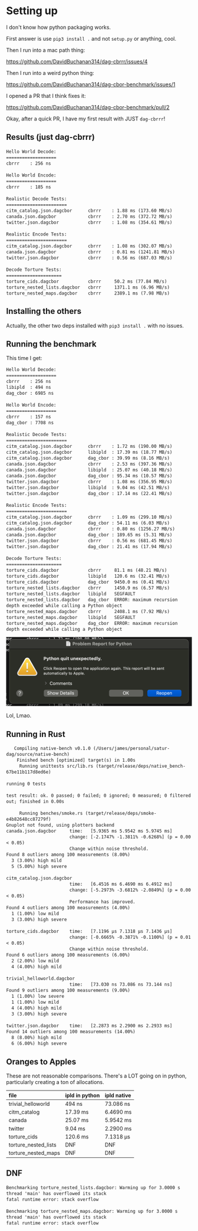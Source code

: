 # Setting up

I don't know how python packaging works.

First answer is use `pip3 install .` and not `setup.py` or anything, cool.

Then I run into a mac path thing:

https://github.com/DavidBuchanan314/dag-cbrrr/issues/4

Then I run into a weird python thing:

https://github.com/DavidBuchanan314/dag-cbor-benchmark/issues/1

I opened a PR that I think fixes it:

https://github.com/DavidBuchanan314/dag-cbor-benchmark/pull/2

Okay, after a quick PR, I have my first result with JUST `dag-cbrrr`!

## Results (just dag-cbrrr)

```
Hello World Decode:
===================
cbrrr    : 256 ns

Hello World Encode:
===================
cbrrr    : 185 ns

Realistic Decode Tests:
=======================
citm_catalog.json.dagcbor      cbrrr    : 1.88 ms (173.60 MB/s)
canada.json.dagcbor            cbrrr    : 2.70 ms (372.72 MB/s)
twitter.json.dagcbor           cbrrr    : 1.08 ms (354.61 MB/s)

Realistic Encode Tests:
=======================
citm_catalog.json.dagcbor      cbrrr    : 1.08 ms (302.07 MB/s)
canada.json.dagcbor            cbrrr    : 0.81 ms (1241.81 MB/s)
twitter.json.dagcbor           cbrrr    : 0.56 ms (687.03 MB/s)

Decode Torture Tests:
=====================
torture_cids.dagcbor           cbrrr     50.2 ms (77.84 MB/s)
torture_nested_lists.dagcbor   cbrrr     1371.1 ms (6.96 MB/s)
torture_nested_maps.dagcbor    cbrrr     2389.1 ms (7.98 MB/s)
```

## Installing the others

Actually, the other two deps installed with `pip3 install .` with no issues.

## Running the benchmark

This time I get:

```
Hello World Decode:
===================
cbrrr    : 256 ns
libipld  : 494 ns
dag_cbor : 6985 ns

Hello World Encode:
===================
cbrrr    : 157 ns
dag_cbor : 7708 ns

Realistic Decode Tests:
=======================
citm_catalog.json.dagcbor      cbrrr    : 1.72 ms (190.00 MB/s)
citm_catalog.json.dagcbor      libipld  : 17.39 ms (18.77 MB/s)
citm_catalog.json.dagcbor      dag_cbor : 39.99 ms (8.16 MB/s)
canada.json.dagcbor            cbrrr    : 2.53 ms (397.36 MB/s)
canada.json.dagcbor            libipld  : 25.07 ms (40.18 MB/s)
canada.json.dagcbor            dag_cbor : 95.34 ms (10.57 MB/s)
twitter.json.dagcbor           cbrrr    : 1.08 ms (356.95 MB/s)
twitter.json.dagcbor           libipld  : 9.04 ms (42.51 MB/s)
twitter.json.dagcbor           dag_cbor : 17.14 ms (22.41 MB/s)

Realistic Encode Tests:
=======================
citm_catalog.json.dagcbor      cbrrr    : 1.09 ms (299.10 MB/s)
citm_catalog.json.dagcbor      dag_cbor : 54.11 ms (6.03 MB/s)
canada.json.dagcbor            cbrrr    : 0.80 ms (1256.27 MB/s)
canada.json.dagcbor            dag_cbor : 189.65 ms (5.31 MB/s)
twitter.json.dagcbor           cbrrr    : 0.56 ms (681.45 MB/s)
twitter.json.dagcbor           dag_cbor : 21.41 ms (17.94 MB/s)

Decode Torture Tests:
=====================
torture_cids.dagcbor           cbrrr     81.1 ms (48.21 MB/s)
torture_cids.dagcbor           libipld   120.6 ms (32.41 MB/s)
torture_cids.dagcbor           dag_cbor  9450.0 ms (0.41 MB/s)
torture_nested_lists.dagcbor   cbrrr     1450.9 ms (6.57 MB/s)
torture_nested_lists.dagcbor   libipld   SEGFAULT
torture_nested_lists.dagcbor   dag_cbor  ERROR: maximum recursion depth exceeded while calling a Python object
torture_nested_maps.dagcbor    cbrrr     2408.1 ms (7.92 MB/s)
torture_nested_maps.dagcbor    libipld   SEGFAULT
torture_nested_maps.dagcbor    dag_cbor  ERROR: maximum recursion depth exceeded while calling a Python object
```

![segfault image](./segfault-001.png)

Lol, Lmao.

## Running in Rust

```
   Compiling native-bench v0.1.0 (/Users/james/personal/satur-dag/source/native-bench)
    Finished bench [optimized] target(s) in 1.00s
     Running unittests src/lib.rs (target/release/deps/native_bench-67be11b117d8ed6e)

running 0 tests

test result: ok. 0 passed; 0 failed; 0 ignored; 0 measured; 0 filtered out; finished in 0.00s

     Running benches/smoke.rs (target/release/deps/smoke-e4b82648cc87279f)
Gnuplot not found, using plotters backend
canada.json.dagcbor     time:   [5.9365 ms 5.9542 ms 5.9745 ms]
                        change: [-2.1747% -1.3811% -0.6268%] (p = 0.00 < 0.05)
                        Change within noise threshold.
Found 8 outliers among 100 measurements (8.00%)
  3 (3.00%) high mild
  5 (5.00%) high severe

citm_catalog.json.dagcbor
                        time:   [6.4516 ms 6.4690 ms 6.4912 ms]
                        change: [-5.2973% -3.6812% -2.0849%] (p = 0.00 < 0.05)
                        Performance has improved.
Found 4 outliers among 100 measurements (4.00%)
  1 (1.00%) low mild
  3 (3.00%) high severe

torture_cids.dagcbor    time:   [7.1196 µs 7.1318 µs 7.1436 µs]
                        change: [-0.6665% -0.3871% -0.1100%] (p = 0.01 < 0.05)
                        Change within noise threshold.
Found 6 outliers among 100 measurements (6.00%)
  2 (2.00%) low mild
  4 (4.00%) high mild

trivial_helloworld.dagcbor
                        time:   [73.030 ns 73.086 ns 73.144 ns]
Found 9 outliers among 100 measurements (9.00%)
  1 (1.00%) low severe
  1 (1.00%) low mild
  4 (4.00%) high mild
  3 (3.00%) high severe

twitter.json.dagcbor    time:   [2.2873 ms 2.2900 ms 2.2933 ms]
Found 14 outliers among 100 measurements (14.00%)
  8 (8.00%) high mild
  6 (6.00%) high severe
```

## Oranges to Apples

These are not reasonable comparisons. There's a LOT going on in python, particularly creating a ton of
allocations.

| file                  | ipld in python    | ipld native   |
| :---                  | :---              | :---          |
| trivial_helloworld    | 494 ns            | 73.086 ns     |
| citm_catalog          | 17.39 ms          | 6.4690 ms     |
| canada                | 25.07 ms          | 5.9542 ms     |
| twitter               | 9.04 ms           | 2.2900 ms     |
| torture_cids          | 120.6 ms          | 7.1318 µs     |
| torture_nested_lists  | DNF               | DNF           |
| torture_nested_maps   | DNF               | DNF           |

## DNF

```
Benchmarking torture_nested_lists.dagcbor: Warming up for 3.0000 s
thread 'main' has overflowed its stack
fatal runtime error: stack overflow

Benchmarking torture_nested_maps.dagcbor: Warming up for 3.0000 s
thread 'main' has overflowed its stack
fatal runtime error: stack overflow
```
